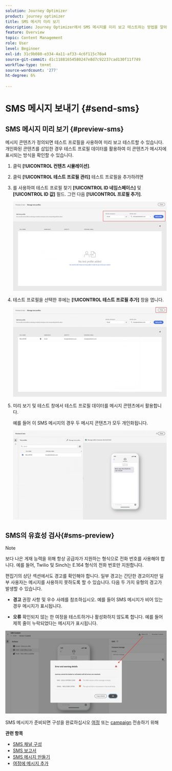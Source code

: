 ```yaml
---
solution: Journey Optimizer
product: journey optimizer
title: SMS 메시지 미리 보기
description: Journey Optimizer에서 SMS 메시지를 미리 보고 테스트하는 방법을 알아봅니다
feature: Overview
topic: Content Management
role: User
level: Beginner
exl-id: 31c9b080-e334-4a11-af33-4c6f115c70a4
source-git-commit: d1c11881654580247e8d7c92237cad130f11f749
workflow-type: tm+mt
source-wordcount: '277'
ht-degree: 6%

---
```


# SMS 메시지 보내기 {#send-sms}

## SMS 메시지 미리 보기 {#preview-sms}

메시지 콘텐츠가 정의되면 테스트 프로필을 사용하여 미리 보고 테스트할 수 있습니다. 개인화된 콘텐츠를 삽입한 경우 테스트 프로필 데이터를 활용하여 이 콘텐츠가 메시지에 표시되는 방식을 확인할 수 있습니다.

1. 클릭 **[!UICONTROL 컨텐츠 시뮬레이션]**.

1. 클릭 **[!UICONTROL 테스트 프로필 관리]** 테스트 프로필을 추가하려면

1. 를 사용하여 테스트 프로필 찾기 **[!UICONTROL ID 네임스페이스]** 및 **[!UICONTROL ID 값]** 필드. 그런 다음 **[!UICONTROL 프로필 추가]**.

   ![](assets/sms_preview_3.png)

1. 테스트 프로필을 선택한 후에는 **[!UICONTROL 테스트 프로필 추가]** 창을 엽니다.

   ![](assets/sms_preview_1.png)

1. 미리 보기 및 테스트 창에서 테스트 프로필 데이터를 메시지 콘텐츠에서 활용합니다.

   예를 들어 이 SMS 메시지의 경우 두 메시지 콘텐츠가 모두 개인화됩니다.

   ![](assets/sms_preview_2.png)

## SMS의 유효성 검사{#sms-preview}

>[!NOTE]
>
> 보다 나은 게재 능력을 위해 항상 공급자가 지원하는 형식으로 전화 번호를 사용해야 합니다. 예를 들어, Twilio 및 Sinch는 E.164 형식의 전화 번호만 지원합니다.

편집기의 상단 섹션에서도 경고를 확인해야 합니다.  일부 경고는 간단한 경고이지만 일부 사용자는 메시지를 사용하지 못하도록 할 수 있습니다. 다음 두 가지 유형의 경고가 발생할 수 있습니다.

* **경고** 권장 사항 및 우수 사례를 참조하십시오. 예를 들어 SMS 메시지가 비어 있는 경우 메시지가 표시됩니다.

* **오류** 확인되지 않는 한 여정을 테스트하거나 활성화하지 않도록 합니다. 예를 들어 제목 줄이 누락되었다는 메시지가 표시됩니다.

![](assets/sms-alert-button.png)

SMS 메시지가 준비되면 구성을 완료하십시오 [여정](../building-journeys/journey-gs.md) 또는 [campaign](../campaigns/create-campaign.md) 전송하기 위해

**관련 항목**

* [SMS 채널 구성](sms-configuration.md)
* [SMS 보고서](../reports/journey-global-report.md#sms-global)
* [SMS 메시지 만들기](create-sms.md)
* [여정에 메시지 추가](../building-journeys/journeys-message.md)
